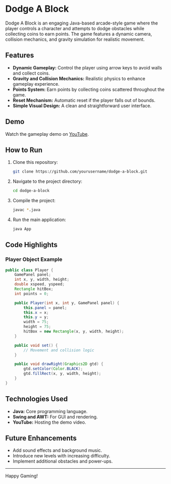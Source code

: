 # Dodge A Block

Dodge A Block is an engaging Java-based arcade-style game where the player controls a character and attempts to dodge obstacles while collecting coins to earn points. The game features a dynamic camera, collision mechanics, and gravity simulation for realistic movement.

## Features

- **Dynamic Gameplay:** Control the player using arrow keys to avoid walls and collect coins.
- **Gravity and Collision Mechanics:** Realistic physics to enhance gameplay experience.
- **Points System:** Earn points by collecting coins scattered throughout the game.
- **Reset Mechanism:** Automatic reset if the player falls out of bounds.
- **Simple Visual Design:** A clean and straightforward user interface.

## Demo

Watch the gameplay demo on [YouTube](https://www.youtube.com/watch?v=M0hDdyFHycE).

## How to Run

1. Clone this repository:
   ```bash
   git clone https://github.com/yourusername/dodge-a-block.git
   ```
2. Navigate to the project directory:
   ```bash
   cd dodge-a-block
   ```
3. Compile the project:
   ```bash
   javac *.java
   ```
4. Run the main application:
   ```bash
   java App
   ```

## Code Highlights

### Player Object Example

```java
public class Player {
    GamePanel panel;
    int x, y, width, height;
    double xspeed, yspeed;
    Rectangle hitBox;
    int points = 0;

    public Player(int x, int y, GamePanel panel) {
        this.panel = panel;
        this.x = x;
        this.y = y;
        width = 75;
        height = 75;
        hitBox = new Rectangle(x, y, width, height);
    }

    public void set() {
        // Movement and collision logic
    }

    public void drawRight(Graphics2D gtd) {
        gtd.setColor(Color.BLACK);
        gtd.fillRect(x, y, width, height);
    }
}
```

## Technologies Used

- **Java:** Core programming language.
- **Swing and AWT:** For GUI and rendering.
- **YouTube:** Hosting the demo video.

## Future Enhancements

- Add sound effects and background music.
- Introduce new levels with increasing difficulty.
- Implement additional obstacles and power-ups.


---

Happy Gaming!

